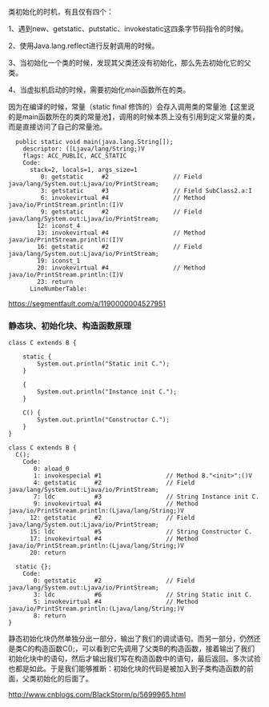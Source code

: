 类初始化的时机，有且仅有四个：

1、遇到new、getstatic、putstatic、invokestatic这四条字节码指令的时候。

2、使用Java.lang.reflect进行反射调用的时候。

3、当初始化一个类的时候，发现其父类还没有初始化，那么先去初始化它的父类。

4、当虚拟机启动的时候，需要初始化main函数所在的类。





 因为在编译的时候，常量（static final 修饰的）会存入调用类的常量池【这里说的是main函数所在的类的常量池】，调用的时候本质上没有引用到定义常量的类，而是直接访问了自己的常量池。


```
  public static void main(java.lang.String[]);
    descriptor: ([Ljava/lang/String;)V
    flags: ACC_PUBLIC, ACC_STATIC
    Code:
      stack=2, locals=1, args_size=1
         0: getstatic     #2                  // Field java/lang/System.out:Ljava/io/PrintStream;
         3: getstatic     #3                  // Field SubClass2.a:I
         6: invokevirtual #4                  // Method java/io/PrintStream.println:(I)V
         9: getstatic     #2                  // Field java/lang/System.out:Ljava/io/PrintStream;
        12: iconst_4
        13: invokevirtual #4                  // Method java/io/PrintStream.println:(I)V
        16: getstatic     #2                  // Field java/lang/System.out:Ljava/io/PrintStream;
        19: iconst_1
        20: invokevirtual #4                  // Method java/io/PrintStream.println:(I)V
        23: return
      LineNumberTable:
```


https://segmentfault.com/a/1190000004527951




### 静态块、初始化块、构造函数原理

```
class C extends B {

    static {
        System.out.println("Static init C.");
    }

    {
        System.out.println("Instance init C.");
    }

    C() {
        System.out.println("Constructor C.");
    }
}
```

```
class C extends B {
  C();
    Code:
       0: aload_0
       1: invokespecial #1                  // Method B."<init>":()V
       4: getstatic     #2                  // Field java/lang/System.out:Ljava/io/PrintStream;
       7: ldc           #3                  // String Instance init C.
       9: invokevirtual #4                  // Method java/io/PrintStream.println:(Ljava/lang/String;)V
      12: getstatic     #2                  // Field java/lang/System.out:Ljava/io/PrintStream;
      15: ldc           #5                  // String Constructor C.
      17: invokevirtual #4                  // Method java/io/PrintStream.println:(Ljava/lang/String;)V
      20: return

  static {};
    Code:
       0: getstatic     #2                  // Field java/lang/System.out:Ljava/io/PrintStream;
       3: ldc           #6                  // String Static init C.
       5: invokevirtual #4                  // Method java/io/PrintStream.println:(Ljava/lang/String;)V
       8: return
}
```

静态初始化块仍然单独分出一部分，输出了我们的调试语句。而另一部分，仍然还是类C的构造函数C();，可以看到它先调用了父类B的构造函数，接着输出了我们初始化块中的语句，然后才输出我们写在构造函数中的语句，最后返回。多次试验也都是如此。于是我们能够推断：初始化块的代码是被加入到子类构造函数的前面，父类初始化的后面了。



http://www.cnblogs.com/BlackStorm/p/5699965.html